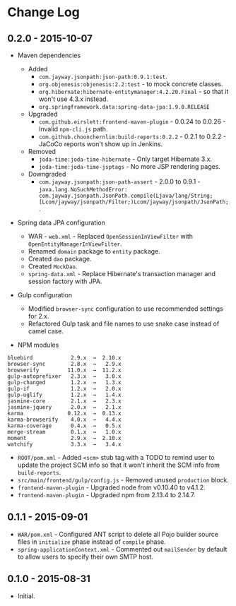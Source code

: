 # Change Log

## 0.2.0 - 2015-10-07

* Maven dependencies
    * Added
        * `com.jayway.jsonpath:json-path:0.9.1:test`.
        * `org.objenesis:objenesis:2.2:test` - to mock concrete classes.
        * `org.hibernate:hibernate-entitymanager:4.2.20.Final` - so that it won't use 4.3.x instead.
        * `org.springframework.data:spring-data-jpa:1.9.0.RELEASE`
    * Upgraded
        * `com.github.eirslett:frontend-maven-plugin` - 0.0.24 to 0.0.26 - Invalid `npm-cli.js` path.
        * `com.github.choonchernlim:build-reports:0.2.2` - 0.2.1 to 0.2.2 - JaCoCo reports won't show up in Jenkins.
    * Removed
        * `joda-time:joda-time-hibernate` - Only target Hibernate 3.x.
        * `joda-time:joda-time-jsptags` - No more JSP rendering pages.
    * Downgraded 
        * `com.jayway.jsonpath:json-path-assert` - 2.0.0 to 0.9.1 - `java.lang.NoSuchMethodError: com.jayway.jsonpath.JsonPath.compile(Ljava/lang/String;[Lcom/jayway/jsonpath/Filter;)Lcom/jayway/jsonpath/JsonPath;`.

* Spring data JPA configuration
    * WAR - `web.xml` - Replaced `OpenSessionInViewFilter` with `OpenEntityManagerInViewFilter`.
    * Renamed `domain` package to `entity` package.
    * Created `dao` package.
    * Created `MockDao`.
    * `spring-data.xml` - Replace Hibernate's transaction manager and session factory with JPA.

* Gulp configuration
    * Modified `browser-sync` configuration to use recommended settings for 2.x.
    * Refactored Gulp task and file names to use snake case instead of camel case.

* NPM modules

```text
bluebird            2.9.x  →  2.10.x 
browser-sync        2.8.x  →   2.9.x 
browserify         11.0.x  →  11.2.x 
gulp-autoprefixer   2.3.x  →   3.0.x 
gulp-changed        1.2.x  →   1.3.x 
gulp-if             1.2.x  →   2.0.x 
gulp-uglify         1.2.x  →   1.4.x 
jasmine-core        2.1.x  →   2.3.x 
jasmine-jquery      2.0.x  →   2.1.x 
karma              0.12.x  →  0.13.x 
karma-browserify    4.0.x  →   4.4.x 
karma-coverage      0.4.x  →   0.5.x 
merge-stream        0.1.x  →   1.0.x 
moment              2.9.x  →  2.10.x 
watchify            3.3.x  →   3.4.x 
```

* `ROOT/pom.xml` - Added `<scm>` stub tag with a TODO to remind user to update the project SCM info so that it won't inherit the SCM info from `build-reports`.
* `src/main/frontend/gulp/config.js` - Removed unused `production` block.
*  `frontend-maven-plugin` - Upgraded node from v0.10.40 to v4.1.2.
*  `frontend-maven-plugin` - Upgraded npm from 2.13.4 to 2.14.7.

## 0.1.1 - 2015-09-01

* `WAR/pom.xml` - Configured ANT script to delete all Pojo builder source files in `initialize` phase instead of `compile` phase.
* `spring-applicationContext.xml` - Commented out `mailSender` by default to allow users to specify their own SMTP host.

## 0.1.0 - 2015-08-31

* Initial.
